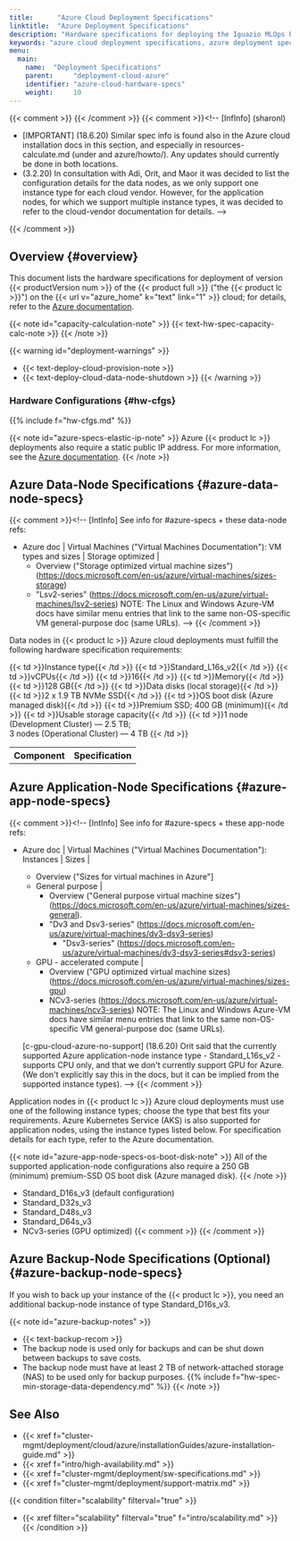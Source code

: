 ```yaml
---
title:      "Azure Cloud Deployment Specifications"
linktitle:  "Azure Deployment Specifications"
description: "Hardware specifications for deploying the Iguazio MLOps Platform on an Azure cloud"
keywords: "azure cloud deployment specifications, azure deployment specifications, azure deployment specs, azure hardware specifications, azure hardware specs, azure specifications, azure specs, deployment specifications, deployment specs, hardware specifications, hardware specs, hardware configuration, hardware, specification, spec"
menu:
  main:
    name:  "Deployment Specifications"
    parent:     "deployment-cloud-azure"
    identifier: "azure-cloud-hardware-specs"
    weight:     10
---
```

{{< comment >}}<!-- [SITE-RESTRUCT] Replaces 
  specs/hardware/cloud-hw-spec.md#azure_specs. -->
{{< /comment >}}
{{< comment >}}<!-- [InfInfo] (sharonl)
- [IMPORTANT] (18.6.20) Similar spec info is found also in the Azure cloud
  installation docs in this section, and especially in resources-calculate.md
  (under and azure/howto/). Any updates should currently be done in both
  locations.
- (3.2.20) In consultation with Adi, Orit, and Maor it was decided to list the
  configuration details for the data nodes, as we only support one instance
  type for each cloud vendor. However, for the application nodes, for which we
  support multiple instance types, it was decided to refer to the cloud-vendor
  documentation for details.
-->
<!-- [InfInfo] Microsoft references -
- Azure doc | Virtual Machines ("Virtual Machines Documentation")
  - Linux ("Linux virtual machines in Azure"): Concepts | VM types and sizes |
    VM sizes ("Sizes for Linux virtual machines in Azure")
    (https://docs.microsoft.com/en-us/azure/virtual-machines/linux/sizes) /
    Windows ("Windows virtual machines in Azure"): Concepts | VM types and sizes
    | VM sizes ("Sizes for Windows virtual machines in Azure")
    (https://docs.microsoft.com/en-us/azure/virtual-machines/windows/sizes).
    NOTE: Some of the menu entries in the OS-specific docs link to the same
    non-OS-specific Azure | Virtual Machines doc. See examples in the specific
    reference info for the Azure data- and app-node spec sections.
- "Linux Virtual Machines Pricing"
  (https://azure.microsoft.com/en-us/pricing/details/virtual-machines/linux/) &
  "Windows Virtual Machines Pricing"
  (https://azure.microsoft.com/en-us/pricing/details/virtual-machines/windows/)
-->
{{< /comment >}}

<!-- //////////////////////////////////////// -->
## Overview {#overview}

This document lists the hardware specifications for deployment of version {{< productVersion num >}} of the {{< product full >}} ("the {{< product lc >}}") on the {{< url v="azure_home" k="text" link="1" >}} cloud; for details, refer to the [Azure documentation](https://docs.microsoft.com/en-us/azure/virtual-machines/linux/sizes-general).

{{< note id="capacity-calculation-note" >}}
{{< text-hw-spec-capacity-calc-note >}}
{{< /note >}}

{{< warning id="deployment-warnings" >}}
- {{< text-deploy-cloud-provision-note >}}
- {{< text-deploy-cloud-data-node-shutdown >}}
{{< /warning >}}

<!-- ---------------------------------------- -->
### Hardware Configurations {#hw-cfgs}

{{% include f="hw-cfgs.md" %}}

{{< note id="azure-specs-elastic-ip-note" >}}
Azure {{< product lc >}} deployments also require a static public IP address.
For more information, see the [Azure documentation](https://docs.microsoft.com/en-us/azure/virtual-network/virtual-network-public-ip-address).
{{< /note >}}

<!-- ---------------------------------------- -->
## Azure Data-Node Specifications {#azure-data-node-specs}
{{< comment >}}<!-- [IntInfo] See info for #azure-specs + these data-node refs:
- Azure doc | Virtual Machines ("Virtual Machines Documentation"):
  VM types and sizes | Storage optimized |
  - Overview ("Storage optimized virtual machine sizes")
    (https://docs.microsoft.com/en-us/azure/virtual-machines/sizes-storage)
  - "Lsv2-series"
    (https://docs.microsoft.com/en-us/azure/virtual-machines/lsv2-series)
  NOTE: The Linux and Windows Azure-VM docs have similar menu entries that link
  to the same non-OS-specific VM general-purpose doc (same URLs). -->
{{< /comment >}}

Data nodes in {{< product lc >}} Azure cloud deployments must fulfill the following hardware specification requirements:

<table style="width:70%">
<tr text-align="left">
  <th style="font-weight:bold;">
    Component
  </th>
  <th style="font-weight:bold; vertical-align:'top';">
    Specification
  </th>
</tr>
<tr id="azure-data-node-instance-type">
  {{< td >}}Instance type{{< /td >}}
  {{< td >}}Standard_L16s_v2{{< /td >}}
</tr>
<tr id="azure-data-node-vcpu">
  {{< td >}}vCPUs{{< /td >}}
  {{< td >}}16{{< /td >}}
</tr>
<tr id="azure-data-node-memory">
  {{< td >}}Memory{{< /td >}}
  {{< td >}}128 GB{{< /td >}}
</tr>
<tr id="azure-data-node-data-disk">
  {{< td >}}Data disks (local storage){{< /td >}}
  {{< td >}}2 x 1.9 TB NVMe SSD{{< /td >}}
</tr>
<tr id="azure-data-node-os-boot-disk">
  {{< td >}}OS boot disk (Azure managed disk){{< /td >}}
  {{< td >}}Premium SSD; 400 GB (minimum){{< /td >}}
</tr>
<tr id="azure-data-node-usable-storage-capacity">
  {{< td >}}Usable storage capacity{{< /td >}}
  {{< td >}}1 node (Development Cluster) &mdash; 2.5 TB;<br/>
    3 nodes (Operational Cluster) &mdash; 4 TB
  {{< /td >}}
</tr>
</table>

<!-- ---------------------------------------- -->
## Azure Application-Node Specifications {#azure-app-node-specs}
{{< comment >}}<!-- [IntInfo] See info for #azure-specs + these app-node refs:
- Azure doc | Virtual Machines ("Virtual Machines Documentation"):
  Instances | Sizes |
  - Overview ("Sizes for virtual machines in Azure"]
  - General purpose |
    - Overview ("General purpose virtual machine sizes")
      (https://docs.microsoft.com/en-us/azure/virtual-machines/sizes-general).
    - "Dv3 and Dsv3-series"
      (https://docs.microsoft.com/en-us/azure/virtual-machines/dv3-dsv3-series)
      - "Dsv3-series"
        (https://docs.microsoft.com/en-us/azure/virtual-machines/dv3-dsv3-series#dsv3-series)
  - GPU - accelerated compute |
    - Overview ("GPU optimized virtual machine sizes)
      (https://docs.microsoft.com/en-us/azure/virtual-machines/sizes-gpu)
    - NCv3-series
      (https://docs.microsoft.com/en-us/azure/virtual-machines/ncv3-series)
  NOTE: The Linux and Windows Azure-VM docs have similar menu entries that link
  to the same non-OS-specific VM general-purpose doc (same URLs).

  [c-gpu-cloud-azure-no-support] (18.6.20) Orit said that the currently
  supported Azure application-node instance type - Standard_L16s_v2 - supports
  CPU only, and that we don't currently support GPU for Azure. (We don't
  explicitly say this in the docs, but it can be implied from the supported
  instance types).
-->
{{< /comment >}}

Application nodes in {{< product lc >}} Azure cloud deployments must use one of the following instance types; choose the type that best fits your requirements. Azure Kubernetes Service (AKS) is also supported for application nodes, using the instance types listed below. 
For specification details for each type, refer to the Azure documentation.

{{< note id="azure-app-node-specs-os-boot-disk-note" >}}
All of the supported application-node configurations also require a 250 GB (minimum) premium-SSD OS boot disk (Azure managed disk).
{{< /note >}}

- Standard_D16s_v3 (default configuration)
- Standard_D32s_v3
- Standard_D48s_v3
- Standard_D64s_v3
- NCv3-series (GPU optimized)
    {{< comment >}}<!-- [InfInfo] (sharonl) (2.3.21) Adi and Orit confirmed
      that we support all NCv3-series VM sizes (see Req 16059 / DOC IG-17662).
      These are the current sizes in this family:
      - Standard_NC6s_v3
      - Standard_NC12s_v3
      - Standard_NC24s_v3
      - Standard_NC24rs_v3
    -->
    {{< /comment >}}

<!-- ---------------------------------------- -->
## Azure Backup-Node Specifications (Optional) {#azure-backup-node-specs}

If you wish to back up your instance of the {{< product lc >}}, you need an additional backup-node instance of type Standard_D16s_v3.

{{< note id="azure-backup-notes" >}}
- {{< text-backup-recom >}}
- The backup node is used only for backups and can be shut down between backups to save costs.
- The backup node must have at least 2 TB of network-attached storage (NAS) to be used only for backup purposes. {{% include f="hw-spec-min-storage-data-dependency.md" %}}
{{< /note >}}

<!-- //////////////////////////////////////// -->
## See Also

- {{< xref f="cluster-mgmt/deployment/cloud/azure/installationGuides/azure-installation-guide.md" >}}
- {{< xref f="intro/high-availability.md" >}}
- {{< xref f="cluster-mgmt/deployment/sw-specifications.md" >}}
- {{< xref f="cluster-mgmt/deployment/support-matrix.md" >}}

{{< condition filter="scalability" filterval="true" >}}
- {{< xref filter="scalability" filterval="true" f="intro/scalability.md" >}}
{{< /condition >}}

